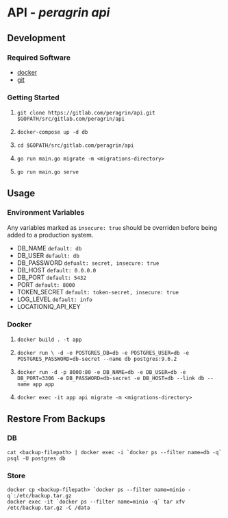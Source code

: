 # API - *peragrin api*

## Development

### Required Software

* [docker](https://docs.docker.com/)
* [git](https://git-scm.com/)

### Getting Started

1. `git clone https://gitlab.com/peragrin/api.git $GOPATH/src/gitlab.com/peragrin/api`

2. `docker-compose up -d db`

3. `cd $GOPATH/src/gitlab.com/peragrin/api`

4. `go run main.go migrate -m <migrations-directory>`

5. `go run main.go serve`

## Usage

### Environment Variables

Any variables marked as `insecure: true` should be overriden before being added to a production system.

* DB_NAME             `default: db`
* DB_USER             `default: db`
* DB_PASSWORD         `defualt: secret, insecure: true`
* DB_HOST             `default: 0.0.0.0`
* DB_PORT             `default: 5432`
* PORT                `default: 8000`
* TOKEN_SECRET        `default: token-secret, insecure: true`
* LOG_LEVEL           `default: info`
* LOCATIONIQ_API_KEY

### Docker

1. `docker build . -t app`

2. `docker run \
      -d
      -e POSTGRES_DB=db
      -e POSTGRES_USER=db
      -e POSTGRES_PASSWORD=db-secret
      --name db
      postgres:9.6.2`

3. `docker run
      -d
      -p 8000:80
      -e DB_NAME=db
      -e DB_USER=db
      -e DB_PORT=3306
      -e DB_PASSWORD=db-secret
      -e DB_HOST=db
      --link db
      --name app
      app`

4. `docker exec -it app api migrate -m <migrations-directory>`

## Restore From Backups

### DB

```
cat <backup-filepath> | docker exec -i `docker ps --filter name=db -q` psql -U postgres db
```

### Store

```
docker cp <backup-filepath> `docker ps --filter name=minio -q`:/etc/backup.tar.gz
docker exec -it `docker ps --filter name=minio -q` tar xfv /etc/backup.tar.gz -C /data
```
